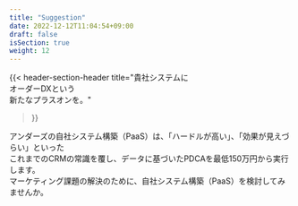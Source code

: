 ```yaml
---
title: "Suggestion"
date: 2022-12-12T11:04:54+09:00
draft: false
isSection: true
weight: 12
---
```


<div class="bg-white lg:w-11/12 px-2 py-10 md:px-10 lg:py-24 rounded-xl md:rounded-[74px] mx-auto border-[#01A2EB] border-4">

{{< header-section-header 
    title="貴社システムに<br class='md:hidden'>オーダーDXという<br><span class='text-[#01A2EB]'>新たなプラスオン</span>を。"
>}}

アンダーズの自社システム構築（PaaS）は、「ハードルが高い」、「効果が見えづらい」といった<br class='hidden md:block'>これまでのCRMの常識を覆し、データに基づいたPDCAを最低150万円から実行します。<br class='hidden md:block'>マーケティング課題の解決のために、自社システム構築（PaaS）を検討してみませんか。

</div>
